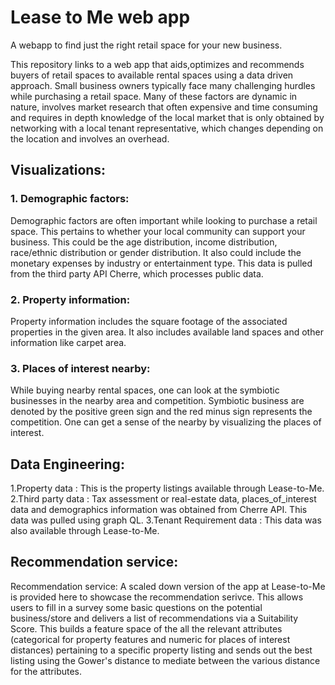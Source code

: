 # Lease to Me web app
A webapp to find just the right retail space for your new business.

This repository links to a web app that aids,optimizes and recommends buyers of retail spaces to available rental spaces using a data driven approach. Small business owners typically face many challenging hurdles while purchasing a retail space. Many of these factors are dynamic in nature, involves market research that often expensive and time consuming and requires in depth knowledge of the local market that is only obtained by networking with a local tenant representative, which changes depending on the location and involves an overhead. 

## Visualizations:
### 1. Demographic factors:
Demographic factors are often important while looking to purchase a retail space. This pertains to whether your local community can support your business. This could be the age distribution, income distribution, race/ethnic distribution or gender distribution. It also could include the monetary expenses by industry or entertainment type. This data is pulled from the third party API Cherre, which processes public data.  
### 2. Property information:
Property information includes the square footage of the associated properties in the given area. It also includes available land spaces and other information like carpet area.
### 3. Places of interest nearby:
While buying nearby rental spaces, one can look at the symbiotic businesses in the nearby area and competition. Symbiotic business are denoted by the positive green sign and the red minus sign represents the competition. One can get a sense of the nearby by visualizing the places of interest.
## Data Engineering: 
1.Property data : This is the property listings available through Lease-to-Me. 
2.Third party data : Tax assessment or real-estate data, places_of_interest data and demographics information was obtained from Cherre API. This data was pulled using graph QL.
3.Tenant Requirement data : This data was also available through Lease-to-Me.
## Recommendation service:
Recommendation service: A scaled down version of the app at Lease-to-Me is provided here to showcase the recommendation serivce.
This allows users to fill in a survey some basic questions on the potential business/store and delivers a list of recommendations via a Suitability Score.
This builds a feature space of the all the relevant attributes (categorical for property features and numeric for places of interest distances) pertaining to a specific property listing and sends out the best listing using the Gower's distance to mediate between the various distance for the attributes. 
